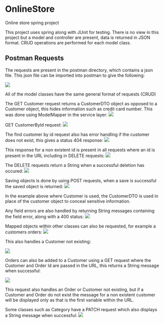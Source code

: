 # OnlineStore
Online store spring project

This project uses spring along with JUnit for testing.
There is no view in this project but a model and controller are present, data is returned in JSON format. CRUD operations are performed for each model class.

## Postman Requests

The requests are present in the postman directory, which contains a json file. This json file can be imported into postman to give the following:

![](https://github.com/RavinderSian/OnlineStore/blob/main/online-store/screenshots/Postman%20Requests.JPG)

All of the model classes have the same general format of requests (CRUD)

The GET Customer request returns a CustomerDTO object as opposed to a Customer object, this hides information such as credit card number. This was done using ModelMapper in the service layer:
![](https://github.com/RavinderSian/OnlineStore/blob/main/online-store/screenshots/Customer%20Mapping.JPG)

GET CustomerById request: 
![](https://github.com/RavinderSian/OnlineStore/blob/main/online-store/screenshots/Get%20Customer.JPG)

The find customer by id request also has error handling if the customer does not exist, this gives a status 404 response: 
![](https://github.com/RavinderSian/OnlineStore/blob/main/online-store/screenshots/Find%20By%20Id%20No%20Customer.JPG)

This response for a non existent id is present in all requests where an id is present in the URL including in DELETE requests:
![](https://github.com/RavinderSian/OnlineStore/blob/main/online-store/screenshots/Delete%20Customer%20No%20Customer%20Found.JPG)

The DELETE requests return a String when a successful deletion has occured:
![](https://github.com/RavinderSian/OnlineStore/blob/main/online-store/screenshots/Delete%20Customer.JPG)

Saving objects is done by using POST requests, when a save is successful the saved object is returned:
![](https://github.com/RavinderSian/OnlineStore/blob/main/online-store/screenshots/Save%20Customer.JPG)

In the example above where Customer is used, the CustomerDTO is used in place of the customer object to conceal sensitive information.

Any field errors are also handled by returning String messages containing the field error, along with a 400 status:
![](https://github.com/RavinderSian/OnlineStore/blob/main/online-store/screenshots/Customer%20Validation.JPG)

Mapped objects within other classes can also be requested, for example a customers orders:
![](https://github.com/RavinderSian/OnlineStore/blob/main/online-store/screenshots/Get%20Orders.JPG)

This also handles a Customer not existing:

![](https://github.com/RavinderSian/OnlineStore/blob/main/online-store/screenshots/Get%20Orders%20Not%20Found.JPG)

Orders can also be added to a Customer using a GET request where the Customer and Order Id are passed in the URL, this returns a String message when successful:

![](https://github.com/RavinderSian/OnlineStore/blob/main/online-store/screenshots/Add%20Order.JPG)

This request also handles an Order or Customer not existing, but if a Customer and Order do not exist the message for a non existent customer will be displayed only as that is the first variable within the URL.

Some classes such as Category have a PATCH request which also displays a String message when successful:
![](https://github.com/RavinderSian/OnlineStore/blob/main/online-store/screenshots/Update%20Category%20Name.JPG)
